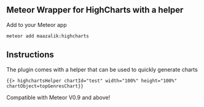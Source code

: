 ## Meteor Wrapper for HighCharts with a helper

Add to your Meteor app

```
meteor add maazalik:highcharts
```

## Instructions

The plugin comes with a helper that can be used to quickly generate charts

```
{{> highchartsHelper chartId="test" width="100%" height="100%" chartObject=topGenresChart}}
```


Compatible with Meteor V0.9 and above!
